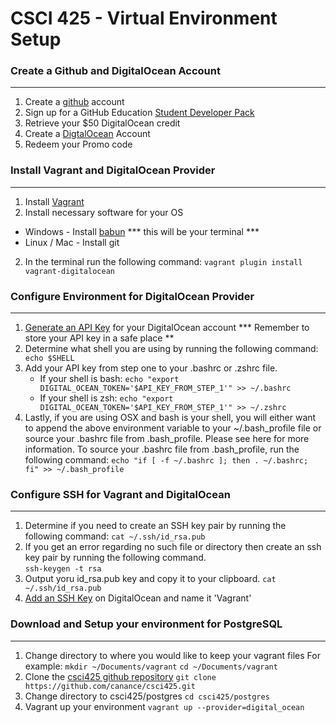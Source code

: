 # CSCI 425 - Virtual Environment Setup

### Create a Github and DigitalOcean Account
-----------------------
1. Create a [github](http://github.com) account
2. Sign up for a GitHub Education [Student Developer Pack](https://education.github.com/pack)
3. Retrieve your $50 DigitalOcean credit
4. Create a [DigtalOcean](https://www.digitalocean.com/) Account
5. Redeem your Promo code

### Install Vagrant and DigitalOcean Provider
-----------------------
1. Install [Vagrant](https://www.vagrantup.com/downloads.html)
2. Install necessary software for your OS 
- Windows - Install [babun](https://babun.github.io/) *** this will be your terminal ***
- Linux / Mac - Install git
2. In the terminal  run the following command:
```vagrant plugin install vagrant-digitalocean```

### Configure Environment for DigitalOcean Provider
-----------------------
1. [Generate an API Key](https://cloud.digitalocean.com/settings/api/tokens) for your DigitalOcean account 
    *** Remember to store your API key in a safe place **
2. Determine what shell you are using by running the following command:
``` echo $SHELL```
3. Add your API key from step one to your .bashrc or .zshrc file.
	- If your shell is bash:
		```echo "export DIGITAL_OCEAN_TOKEN='$API_KEY_FROM_STEP_1'" >> ~/.bashrc```
	- If your shell is zsh:
		```echo "export DIGITAL_OCEAN_TOKEN='$API_KEY_FROM_STEP_1'" >> ~/.zshrc```
4. Lastly, if you are using OSX and bash is your shell, you will either want to append the above environment variable to your ~/.bash_profile file or source your .bashrc file from .bash_profile.  Please see here for more information.  To source your .bashrc file from .bash_profile, run the following command:
```echo "if [ -f ~/.bashrc ]; then . ~/.bashrc; fi" >> ~/.bash_profile```

### Configure SSH for Vagrant and DigitalOcean
-----------------------
1. Determine if you need to create an SSH key pair by running the following command:
	```cat ~/.ssh/id_rsa.pub```
2. If you get an error regarding no such file or directory then create an ssh key pair by running the following command.  
	```ssh-keygen -t rsa```
3. Output yoru id_rsa.pub key and copy it to your clipboard.
	```cat ~/.ssh/id_rsa.pub```
4. [Add an SSH Key](https://cloud.digitalocean.com/settings/security) on DigitalOcean and name it 'Vagrant'

### Download and Setup your environment for PostgreSQL
-----------------------
1. Change directory to where you would like to keep your vagrant files
For example:
```mkdir ~/Documents/vagrant```
```cd ~/Documents/vagrant```
2. Clone the [csci425 github repository](https://github.com/canance/csci425)
```git clone https://github.com/canance/csci425.git```
3. Change directory to csci425/postgres
```cd csci425/postgres```
4. Vagrant up your environment
```vagrant up --provider=digital_ocean```
